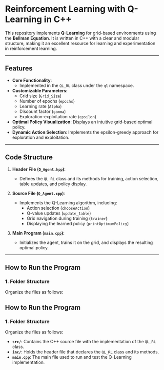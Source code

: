 # Reinforcement Learning with Q-Learning in C++

This repository implements **Q-Learning** for grid-based environments using the **Bellman Equation**. It is written in C++ with a clear and modular structure, making it an excellent resource for learning and experimentation in reinforcement learning.

---

## Features
- **Core Functionality**:
  - Implemented in the `QL_RL` class under the `ql` namespace.
- **Customizable Parameters**:
  - Grid size (`Grid_Size`)
  - Number of epochs (`epochs`)
  - Learning rate (`Alpha`)
  - Discount factor (`gamma`)
  - Exploration-exploitation rate (`epsilon`)
- **Optimal Policy Visualization**: Displays an intuitive grid-based optimal policy.
- **Dynamic Action Selection**: Implements the epsilon-greedy approach for exploration and exploitation.

---

## Code Structure
1. **Header File (`Q_Agent.hpp`)**:
   - Defines the `QL_RL` class and its methods for training, action selection, table updates, and policy display.
   
2. **Source File (`Q_Agent.cpp`)**:
   - Implements the Q-Learning algorithm, including:
     - Action selection (`chooseAction`)
     - Q-value updates (`update_table`)
     - Grid navigation during training (`trainer`)
     - Displaying the learned policy (`printOptimumPolicy`)
   
3. **Main Program (`main.cpp`)**:
   - Initializes the agent, trains it on the grid, and displays the resulting optimal policy.

---

## How to Run the Program
### 1. Folder Structure
Organize the files as follows:
## How to Run the Program
### 1. Folder Structure
Organize the files as follows:
- **`src/`**: Contains the C++ source file with the implementation of the `QL_RL` class.
- **`inc/`**: Holds the header file that declares the `QL_RL` class and its methods.
- **`main.cpp`**: The main file used to run and test the Q-Learning implementation.
